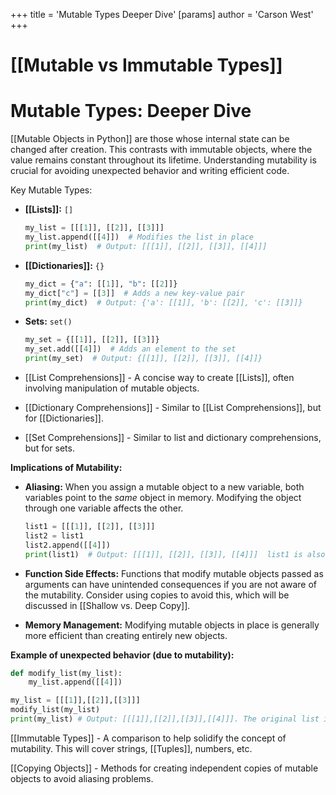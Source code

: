 +++
 title = 'Mutable Types Deeper Dive'
[params]
	author = 'Carson West'
+++
# [[Mutable vs Immutable Types]]
# Mutable Types: Deeper Dive

[[Mutable Objects in Python]] are those whose internal state can be changed after creation.  This contrasts with immutable objects, where the value remains constant throughout its lifetime.  Understanding mutability is crucial for avoiding unexpected behavior and writing efficient code.

Key Mutable Types:

* **[[Lists]]:**  `[]`
    ```python
    my_list = [[[1]], [[2]], [[3]]]
    my_list.append([[4]])  # Modifies the list in place
    print(my_list)  # Output: [[[1]], [[2]], [[3]], [[4]]]
    ```

* **[[Dictionaries]]:** `{}`
    ```python
    my_dict = {"a": [[1]], "b": [[2]]}
    my_dict["c"] = [[3]]  # Adds a new key-value pair
    print(my_dict)  # Output: {'a': [[1]], 'b': [[2]], 'c': [[3]]}
    ```

* **Sets:** `set()`
    ```python
    my_set = {[[1]], [[2]], [[3]]}
    my_set.add([[4]])  # Adds an element to the set
    print(my_set)  # Output: {[[1]], [[2]], [[3]], [[4]]}
    ```

* [[List Comprehensions]] -  A concise way to create [[Lists]], often involving manipulation of mutable objects.


* [[Dictionary Comprehensions]] - Similar to [[List Comprehensions]], but for [[Dictionaries]].


* [[Set Comprehensions]] -  Similar to list and dictionary comprehensions, but for sets.


**Implications of Mutability:**

* **Aliasing:** When you assign a mutable object to a new variable, both variables point to the *same* object in memory. Modifying the object through one variable affects the other.

    ```python
    list1 = [[[1]], [[2]], [[3]]]
    list2 = list1
    list2.append([[4]])
    print(list1)  # Output: [[[1]], [[2]], [[3]], [[4]]]  list1 is also modified!
    ```

* **Function Side Effects:**  Functions that modify mutable objects passed as arguments can have unintended consequences if you are not aware of the mutability.  Consider using copies to avoid this, which will be discussed in [[Shallow vs. Deep Copy]].

* **Memory Management:**  Modifying mutable objects in place is generally more efficient than creating entirely new objects.


**Example of unexpected behavior (due to mutability):**

```python
def modify_list(my_list):
    my_list.append([[4]])

my_list = [[[1]],[[2]],[[3]]]
modify_list(my_list)
print(my_list) # Output: [[[1]],[[2]],[[3]],[[4]]]. The original list is changed!
```

[[Immutable Types]] - A comparison to help solidify the concept of mutability.  This will cover strings, [[Tuples]], numbers, etc.

[[Copying Objects]] -  Methods for creating independent copies of mutable objects to avoid aliasing problems.
